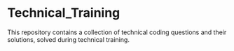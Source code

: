 # Technical_Training

This repository contains a collection of technical coding questions and their solutions, solved during technical training.
